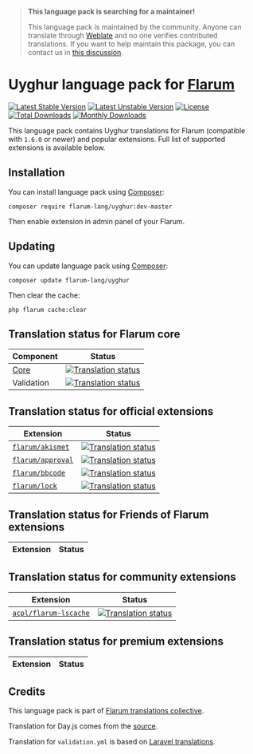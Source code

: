 > **This language pack is searching for a maintainer!**
>
> This language pack is maintained by the community. Anyone can translate through [Weblate](https://weblate.rob006.net/languages/ug/flarum/) and no one verifies contributed translations. If you want to help maintain this package, you can contact us in [this discussion](https://discuss.flarum.org/d/27519-the-flarum-language-project).


# Uyghur language pack for [Flarum](https://flarum.org/)

[![Latest Stable Version](https://img.shields.io/packagist/v/flarum-lang/uyghur?color=success&label=stable)](https://packagist.org/packages/flarum-lang/uyghur) 
[![Latest Unstable Version](https://img.shields.io/packagist/v/flarum-lang/uyghur?include_prereleases&label=unstable)](https://packagist.org/packages/flarum-lang/uyghur) 
[![License](https://img.shields.io/packagist/l/flarum-lang/uyghur)](https://packagist.org/packages/flarum-lang/uyghur) 
[![Total Downloads](https://img.shields.io/packagist/dt/flarum-lang/uyghur)](https://packagist.org/packages/flarum-lang/uyghur/stats) 
[![Monthly Downloads](https://img.shields.io/packagist/dm/flarum-lang/uyghur)](https://packagist.org/packages/flarum-lang/uyghur/stats) 

This language pack contains Uyghur translations for Flarum (compatible with `1.6.0` or newer) and popular extensions. Full list of supported extensions is available below.


## Installation

You can install language pack using [Composer](https://getcomposer.org/):

```console
composer require flarum-lang/uyghur:dev-master
```

Then enable extension in admin panel of your Flarum.


## Updating

You can update language pack using [Composer](https://getcomposer.org/):

```console
composer update flarum-lang/uyghur
```

Then clear the cache:

```console
php flarum cache:clear
```


## Translation status for Flarum core

| Component | Status |
| --- | --- |
| [Core](https://github.com/flarum/flarum-core) | [![Translation status](https://weblate.rob006.net/widgets/flarum/ug/core/svg-badge.svg)](https://weblate.rob006.net/projects/flarum/core/ug/) |
| Validation | [![Translation status](https://weblate.rob006.net/widgets/flarum/ug/validation/svg-badge.svg)](https://weblate.rob006.net/projects/flarum/validation/ug/) |


## Translation status for official extensions

<!-- flarum-extensions-list-start -->

| Extension | Status |
| --- | --- |
| [`flarum/akismet`](https://github.com/flarum/akismet) | [![Translation status](https://weblate.rob006.net/widgets/flarum/ug/flarum-akismet/svg-badge.svg)](https://weblate.rob006.net/projects/flarum/flarum-akismet/ug/) |
| [`flarum/approval`](https://github.com/flarum/approval) | [![Translation status](https://weblate.rob006.net/widgets/flarum/ug/flarum-approval/svg-badge.svg)](https://weblate.rob006.net/projects/flarum/flarum-approval/ug/) |
| [`flarum/bbcode`](https://github.com/flarum/bbcode) | [![Translation status](https://weblate.rob006.net/widgets/flarum/ug/flarum-bbcode/svg-badge.svg)](https://weblate.rob006.net/projects/flarum/flarum-bbcode/ug/) |
| [`flarum/lock`](https://github.com/flarum/lock) | [![Translation status](https://weblate.rob006.net/widgets/flarum/ug/flarum-lock/svg-badge.svg)](https://weblate.rob006.net/projects/flarum/flarum-lock/ug/) |

<!-- flarum-extensions-list-stop -->


## Translation status for Friends of Flarum extensions

<!-- fof-extensions-list-start -->

| Extension | Status |
| --- | --- |

<!-- fof-extensions-list-stop -->


## Translation status for community extensions

<!-- various-extensions-list-start -->

| Extension | Status |
| --- | --- |
| [`acpl/flarum-lscache`](https://github.com/android-com-pl/flarum-lscache) | [![Translation status](https://weblate.rob006.net/widgets/flarum/ug/acpl-lscache/svg-badge.svg)](https://weblate.rob006.net/projects/flarum/acpl-lscache/ug/) |

<!-- various-extensions-list-stop -->


## Translation status for premium extensions

<!-- premium-extensions-list-start -->

| Extension | Status |
| --- | --- |

<!-- premium-extensions-list-stop -->


## Credits

This language pack is part of [Flarum translations collective](https://github.com/rob006-software/flarum-translations).

Translation for Day.js comes from the [source](https://github.com/iamkun/dayjs/blob/v1.10.4/src/locale/ug.js).

Translation for `validation.yml` is based on [Laravel translations](https://github.com/Laravel-Lang/lang/blob/8.1.3/src/ug/validation.php).

